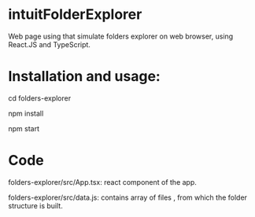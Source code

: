 # intuitFolderExplorer
Web page using that simulate folders explorer on web browser, using React.JS and TypeScript.
# Installation and usage:
cd folders-explorer

npm install

npm start

# Code
folders-explorer/src/App.tsx: react component of the app.

folders-explorer/src/data.js: contains array of files , from which the folder structure is built.

